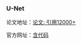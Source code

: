 ### U-Net

论文地址：[论文: 引用12000+](https://link.springer.com/chapter/10.1007/978-3-319-24574-4_28)

官方网址：[含代码](https://lmb.informatik.uni-freiburg.de/people/ronneber/u-net/)

